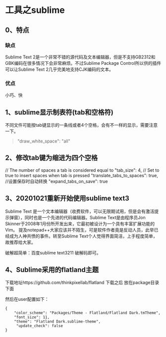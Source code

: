 # 工具之sublime

## 0、特点

### 缺点
Sublime Text 2是一个非常不错的源代码及文本编辑器，但是不支持GB2312和GBK编码在很多情况下会非常麻烦。不过Sublime Package Control所以供的插件可以让Sublime Text 2几乎完美地支持CJK编码的文本。

### 优点
小巧、快

## 1、sublime显示制表符(tab和空格符)
不同文件可能按tab键显示的一条线或者4个空格，会有不一样的显示，需要注意一下。

>"draw_white_space": "all"

## 2、修改tab键为缩进为四个空格
// The number of spaces a tab is considered equal to
"tab_size": 4,
// Set to true to insert spaces when tab is pressed
"translate_tabs_to_spaces": true,
//设置保存时自动转换
"expand_tabs_on_save": true

## 3、20201021重新开始使用sublime text3
Sublime Text 是一个文本编辑器（收费软件，可以无限期试用，但是会有激活提示弹窗），同时也是一个先进的代码编辑器。Sublime Text是由程序员Jon Skinner于2008年1月份所开发出来，它最初被设计为一个具有丰富扩展功能的Vim。
提及notepad++大家应该并不陌生，可是软件作者竟是反动人员，此举已经成为人神共愤的事件。转至Sublime Text个人觉得界面简洁，上手程度简单，故推荐给大家。

破解超简单：百度sublime text3211 破解码即可。


## 4、Sublime采用的flatland主题
下载地址https://github.com/thinkpixellab/flatland
下载之后 放在package目录下面

然后在user配置如下：
```
{
	"color_scheme": "Packages/Theme - Flatland/Flatland Dark.tmTheme",
	"font_size": 11,
	"theme": "Flatland Dark.sublime-theme",
	 "update_check": false
}
```


















